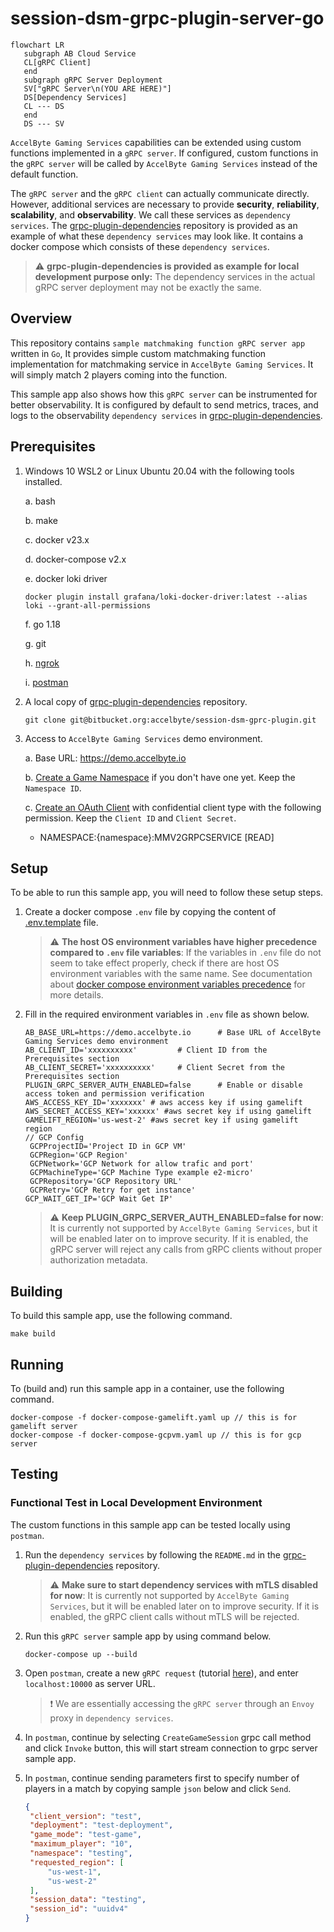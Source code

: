 # session-dsm-grpc-plugin-server-go

```mermaid
flowchart LR
   subgraph AB Cloud Service
   CL[gRPC Client]
   end
   subgraph gRPC Server Deployment
   SV["gRPC Server\n(YOU ARE HERE)"]
   DS[Dependency Services]
   CL --- DS
   end
   DS --- SV
```

`AccelByte Gaming Services` capabilities can be extended using custom functions implemented in a `gRPC server`.
If configured, custom functions in the `gRPC server` will be called by `AccelByte Gaming Services` instead of the default function.

The `gRPC server` and the `gRPC client` can actually communicate directly. 
However, additional services are necessary to provide **security**, **reliability**, **scalability**, and **observability**. 
We call these services as `dependency services`. 
The [grpc-plugin-dependencies](https://github.com/AccelByte/grpc-plugin-dependencies) repository is provided 
as an example of what these `dependency services` may look like. 
It contains a docker compose which consists of these `dependency services`.

> :warning: **grpc-plugin-dependencies is provided as example for local development purpose only:** The dependency services in the actual gRPC server deployment may not be exactly the same.

## Overview

This repository contains `sample matchmaking function gRPC server app` written in `Go`, It provides simple custom
matchmaking function implementation for matchmaking service in `AccelByte Gaming Services`. 
It will simply match 2 players coming into the function.

This sample app also shows how this `gRPC server` can be instrumented for better observability.
It is configured by default to send metrics, traces, and logs to the observability `dependency services` 
in [grpc-plugin-dependencies](https://github.com/AccelByte/grpc-plugin-dependencies).

## Prerequisites

1. Windows 10 WSL2 or Linux Ubuntu 20.04 with the following tools installed.

   a. bash

   b. make

   c. docker v23.x

   d. docker-compose v2.x

   e. docker loki driver
    
      ```
      docker plugin install grafana/loki-docker-driver:latest --alias loki --grant-all-permissions
      ```

   f. go 1.18

   g. git

   h. [ngrok](https://ngrok.com/)

   i. [postman](https://www.postman.com/)

2. A local copy of [grpc-plugin-dependencies](https://github.com/AccelByte/grpc-plugin-dependencies) repository.

   ```
   git clone git@bitbucket.org:accelbyte/session-dsm-gprc-plugin.git
   ```

3. Access to `AccelByte Gaming Services` demo environment.

   a. Base URL: https://demo.accelbyte.io

   b. [Create a Game Namespace](https://docs.accelbyte.io/esg/uam/namespaces.html#tutorials) if you don't have one yet. Keep the `Namespace ID`.

   c. [Create an OAuth Client](https://docs.accelbyte.io/guides/access/iam-client.html) with confidential client type with the following permission. Keep the `Client ID` and `Client Secret`.

      - NAMESPACE:{namespace}:MMV2GRPCSERVICE [READ]

## Setup

To be able to run this sample app, you will need to follow these setup steps.

1. Create a docker compose `.env` file by copying the content of [.env.template](.env.template) file.

   > :warning: **The host OS environment variables have higher precedence compared to `.env` file variables**: If the variables in `.env` file do not seem to take effect properly, check if there are host OS environment variables with the same name. 
   See documentation about [docker compose environment variables precedence](https://docs.docker.com/compose/environment-variables/envvars-precedence/) for more details.

2. Fill in the required environment variables in `.env` file as shown below.

   ```
   AB_BASE_URL=https://demo.accelbyte.io      # Base URL of AccelByte Gaming Services demo environment
   AB_CLIENT_ID='xxxxxxxxxx'         # Client ID from the Prerequisites section
   AB_CLIENT_SECRET='xxxxxxxxxx'     # Client Secret from the Prerequisites section
   PLUGIN_GRPC_SERVER_AUTH_ENABLED=false      # Enable or disable access token and permission verification
   AWS_ACCESS_KEY_ID='xxxxxxx' # aws access key if using gamelift
   AWS_SECRET_ACCESS_KEY='xxxxxx' #aws secret key if using gamelift
   GAMELIFT_REGION='us-west-2' #aws secret key if using gamelift region
   // GCP Config
	GCPProjectID='Project ID in GCP VM'
	GCPRegion='GCP Region'
	GCPNetwork='GCP Network for allow trafic and port'
	GCPMachineType='GCP Machine Type example e2-micro'
	GCPRepository='GCP Repository URL'
	GCPRetry='GCP Retry for get instance'
   GCP_WAIT_GET_IP='GCP Wait Get IP'
   ```

   > :warning: **Keep PLUGIN_GRPC_SERVER_AUTH_ENABLED=false for now**: It is currently not
   supported by `AccelByte Gaming Services`, but it will be enabled later on to improve security. If it is
   enabled, the gRPC server will reject any calls from gRPC clients without proper authorization
   metadata.

## Building

To build this sample app, use the following command.

```
make build
```

## Running

To (build and) run this sample app in a container, use the following command.

```
docker-compose -f docker-compose-gamelift.yaml up // this is for gamelift server
docker-compose -f docker-compose-gcpvm.yaml up // this is for gcp server
```

## Testing

### Functional Test in Local Development Environment

The custom functions in this sample app can be tested locally using `postman`.

1. Run the `dependency services` by following the `README.md` in the [grpc-plugin-dependencies](https://github.com/AccelByte/grpc-plugin-dependencies) repository.
   > :warning: **Make sure to start dependency services with mTLS disabled for now**: It is currently not supported by `AccelByte Gaming Services`, but it will be enabled later on to improve security. If it is enabled, the gRPC client calls without mTLS will be rejected.

2. Run this `gRPC server` sample app by using command below.
   ```shell
   docker-compose up --build
   ```

3. Open `postman`, create a new `gRPC request` (tutorial [here](https://blog.postman.com/postman-now-supports-grpc/)), and enter `localhost:10000` as server URL. 

   > :exclamation: We are essentially accessing the `gRPC server` through an `Envoy` proxy in `dependency services`.

4. In `postman`, continue by selecting `CreateGameSession` grpc call method and click `Invoke` button, this will start stream connection to grpc server sample app.
5. In `postman`, continue sending parameters first to specify number of players in a match by copying sample `json` below and click `Send`.

   ```json
   {
    "client_version": "test",
    "deployment": "test-deployment",
    "game_mode": "test-game",
    "maximum_player": "10",
    "namespace": "testing",
    "requested_region": [
        "us-west-1",
        "us-west-2"
    ],
    "session_data": "testing",
    "session_id": "uuidv4"
   }
   ```